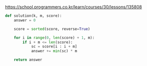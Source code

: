 
https://school.programmers.co.kr/learn/courses/30/lessons/135808

```python
def solution(k, m, score):
    answer = 0

    score = sorted(score, reverse=True)

    for i in range(0, len(score) + 1, m):
        if i + m <= len(score):
            sc = score[i : i + m]
            answer += min(sc) * m

    return answer
```